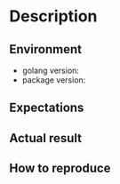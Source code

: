 # Description

<!-- Description of a problem -->

## Environment

- golang version:
- package version:

## Expectations

## Actual result

## How to reproduce

<!-- You Must Provide a compilable code snippet to reproduce this issue, as main program or a new test case -->
